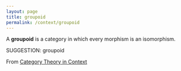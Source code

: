 ```yaml
---
layout: page
title: groupoid
permalink: /context/groupoid
---
```

 A **groupoid** is a category in which every morphism is an isomorphism.


SUGGESTION: groupoid

From [Category Theory in Context](https://mathgloss.github.io/MathGloss/context.html)
